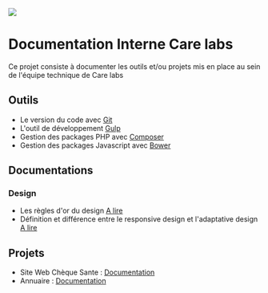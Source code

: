 ![](http://doc.chequesante.com/assets/img/logo.png)

# Documentation Interne Care labs

Ce projet consiste à documenter les outils et/ou projets mis en place au sein de l'équipe technique de Care labs

## Outils ##

- Le version du code avec [Git](git/index.md)
- L'outil de développement [Gulp](gulp/index.md)
- Gestion des packages PHP avec [Composer](composer/index.md)
- Gestion des packages Javascript avec [Bower](bower/index.md)

## Documentations

### Design
- Les règles d'or du design [A lire](ux/golden-rules-of-design.md)
- Définition et différence entre le responsive design et l'adaptative design [A lire](ux/responsive-vs-adaptative-design.md)


## Projets ##

- Site Web Chèque Sante : [Documentation](https://github.com/CareLabsSAS/chequesante)
- Annuaire : [Documentation](https://github.com/CareLabsSAS/annuaire)
